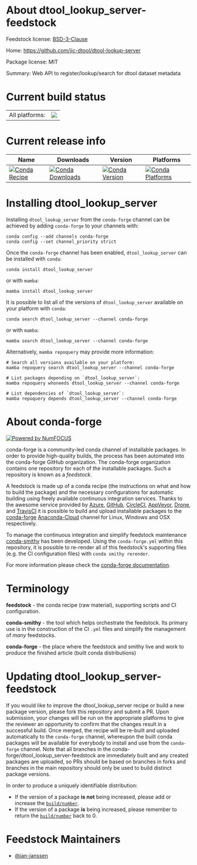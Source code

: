 About dtool_lookup_server-feedstock
===================================

Feedstock license: [BSD-3-Clause](https://github.com/conda-forge/dtool_lookup_server-feedstock/blob/main/LICENSE.txt)

Home: https://github.com/jic-dtool/dtool-lookup-server

Package license: MIT

Summary: Web API to register/lookup/search for dtool dataset metadata

Current build status
====================


<table><tr><td>All platforms:</td>
    <td>
      <a href="https://dev.azure.com/conda-forge/feedstock-builds/_build/latest?definitionId=13789&branchName=main">
        <img src="https://dev.azure.com/conda-forge/feedstock-builds/_apis/build/status/dtool_lookup_server-feedstock?branchName=main">
      </a>
    </td>
  </tr>
</table>

Current release info
====================

| Name | Downloads | Version | Platforms |
| --- | --- | --- | --- |
| [![Conda Recipe](https://img.shields.io/badge/recipe-dtool_lookup_server-green.svg)](https://anaconda.org/conda-forge/dtool_lookup_server) | [![Conda Downloads](https://img.shields.io/conda/dn/conda-forge/dtool_lookup_server.svg)](https://anaconda.org/conda-forge/dtool_lookup_server) | [![Conda Version](https://img.shields.io/conda/vn/conda-forge/dtool_lookup_server.svg)](https://anaconda.org/conda-forge/dtool_lookup_server) | [![Conda Platforms](https://img.shields.io/conda/pn/conda-forge/dtool_lookup_server.svg)](https://anaconda.org/conda-forge/dtool_lookup_server) |

Installing dtool_lookup_server
==============================

Installing `dtool_lookup_server` from the `conda-forge` channel can be achieved by adding `conda-forge` to your channels with:

```
conda config --add channels conda-forge
conda config --set channel_priority strict
```

Once the `conda-forge` channel has been enabled, `dtool_lookup_server` can be installed with `conda`:

```
conda install dtool_lookup_server
```

or with `mamba`:

```
mamba install dtool_lookup_server
```

It is possible to list all of the versions of `dtool_lookup_server` available on your platform with `conda`:

```
conda search dtool_lookup_server --channel conda-forge
```

or with `mamba`:

```
mamba search dtool_lookup_server --channel conda-forge
```

Alternatively, `mamba repoquery` may provide more information:

```
# Search all versions available on your platform:
mamba repoquery search dtool_lookup_server --channel conda-forge

# List packages depending on `dtool_lookup_server`:
mamba repoquery whoneeds dtool_lookup_server --channel conda-forge

# List dependencies of `dtool_lookup_server`:
mamba repoquery depends dtool_lookup_server --channel conda-forge
```


About conda-forge
=================

[![Powered by
NumFOCUS](https://img.shields.io/badge/powered%20by-NumFOCUS-orange.svg?style=flat&colorA=E1523D&colorB=007D8A)](https://numfocus.org)

conda-forge is a community-led conda channel of installable packages.
In order to provide high-quality builds, the process has been automated into the
conda-forge GitHub organization. The conda-forge organization contains one repository
for each of the installable packages. Such a repository is known as a *feedstock*.

A feedstock is made up of a conda recipe (the instructions on what and how to build
the package) and the necessary configurations for automatic building using freely
available continuous integration services. Thanks to the awesome service provided by
[Azure](https://azure.microsoft.com/en-us/services/devops/), [GitHub](https://github.com/),
[CircleCI](https://circleci.com/), [AppVeyor](https://www.appveyor.com/),
[Drone](https://cloud.drone.io/welcome), and [TravisCI](https://travis-ci.com/)
it is possible to build and upload installable packages to the
[conda-forge](https://anaconda.org/conda-forge) [Anaconda-Cloud](https://anaconda.org/)
channel for Linux, Windows and OSX respectively.

To manage the continuous integration and simplify feedstock maintenance
[conda-smithy](https://github.com/conda-forge/conda-smithy) has been developed.
Using the ``conda-forge.yml`` within this repository, it is possible to re-render all of
this feedstock's supporting files (e.g. the CI configuration files) with ``conda smithy rerender``.

For more information please check the [conda-forge documentation](https://conda-forge.org/docs/).

Terminology
===========

**feedstock** - the conda recipe (raw material), supporting scripts and CI configuration.

**conda-smithy** - the tool which helps orchestrate the feedstock.
                   Its primary use is in the construction of the CI ``.yml`` files
                   and simplify the management of *many* feedstocks.

**conda-forge** - the place where the feedstock and smithy live and work to
                  produce the finished article (built conda distributions)


Updating dtool_lookup_server-feedstock
======================================

If you would like to improve the dtool_lookup_server recipe or build a new
package version, please fork this repository and submit a PR. Upon submission,
your changes will be run on the appropriate platforms to give the reviewer an
opportunity to confirm that the changes result in a successful build. Once
merged, the recipe will be re-built and uploaded automatically to the
`conda-forge` channel, whereupon the built conda packages will be available for
everybody to install and use from the `conda-forge` channel.
Note that all branches in the conda-forge/dtool_lookup_server-feedstock are
immediately built and any created packages are uploaded, so PRs should be based
on branches in forks and branches in the main repository should only be used to
build distinct package versions.

In order to produce a uniquely identifiable distribution:
 * If the version of a package **is not** being increased, please add or increase
   the [``build/number``](https://docs.conda.io/projects/conda-build/en/latest/resources/define-metadata.html#build-number-and-string).
 * If the version of a package **is** being increased, please remember to return
   the [``build/number``](https://docs.conda.io/projects/conda-build/en/latest/resources/define-metadata.html#build-number-and-string)
   back to 0.

Feedstock Maintainers
=====================

* [@jan-janssen](https://github.com/jan-janssen/)

